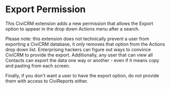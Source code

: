 # Export Permission

This CiviCRM extension adds a new permission that allows the Export option to
appear in the drop down Actions menu after a search.

Please note: this extension does not technically prevent a user from exporting
a CiviCRM database, it *only* removes that option from the Actions drop down
list.  Enterprising hackers can figure out ways to convince CiviCRM to provide
the export. Additionally, any user that can view all Contacts can export the
data one way or another - even if it means copy and pasting from each screen.

Finally, if you don't want a user to have the export option, do not provide
them with access to CiviReports either.
